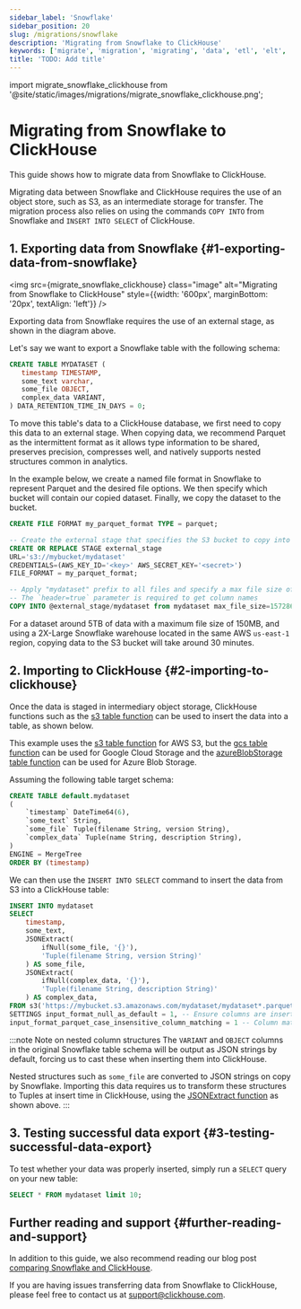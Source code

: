 ```yaml
---
sidebar_label: 'Snowflake'
sidebar_position: 20
slug: /migrations/snowflake
description: 'Migrating from Snowflake to ClickHouse'
keywords: ['migrate', 'migration', 'migrating', 'data', 'etl', 'elt', 'snowflake']
title: 'TODO: Add title'
---
```


import migrate_snowflake_clickhouse from '@site/static/images/migrations/migrate_snowflake_clickhouse.png';

# Migrating from Snowflake to ClickHouse

This guide shows how to migrate data from Snowflake to ClickHouse.

Migrating data between Snowflake and ClickHouse requires the use of an object store, such as S3, as an intermediate storage for transfer. The migration process also relies on using the commands `COPY INTO` from Snowflake and `INSERT INTO SELECT` of ClickHouse.

## 1. Exporting data from Snowflake {#1-exporting-data-from-snowflake}

<img src={migrate_snowflake_clickhouse} class="image" alt="Migrating from Snowflake to ClickHouse" style={{width: '600px', marginBottom: '20px', textAlign: 'left'}} />

Exporting data from Snowflake requires the use of an external stage, as shown in the diagram above.

Let's say we want to export a Snowflake table with the following schema:

```sql
CREATE TABLE MYDATASET (
   timestamp TIMESTAMP,
   some_text varchar,
   some_file OBJECT,
   complex_data VARIANT,
) DATA_RETENTION_TIME_IN_DAYS = 0;
```

To move this table's data to a ClickHouse database, we first need to copy this data to an external stage. When copying data, we recommend Parquet as the intermittent format as it allows type information to be shared, preserves precision, compresses well, and natively supports nested structures common in analytics.

In the example below, we create a named file format in Snowflake to represent Parquet and the desired file options. We then specify which bucket will contain our copied dataset. Finally, we copy the dataset to the bucket.

```sql
CREATE FILE FORMAT my_parquet_format TYPE = parquet;

-- Create the external stage that specifies the S3 bucket to copy into
CREATE OR REPLACE STAGE external_stage
URL='s3://mybucket/mydataset'
CREDENTIALS=(AWS_KEY_ID='<key>' AWS_SECRET_KEY='<secret>')
FILE_FORMAT = my_parquet_format;

-- Apply "mydataset" prefix to all files and specify a max file size of 150mb
-- The `header=true` parameter is required to get column names
COPY INTO @external_stage/mydataset from mydataset max_file_size=157286400 header=true;
```

For a dataset around 5TB of data with a maximum file size of 150MB, and using a 2X-Large Snowflake warehouse located in the same AWS `us-east-1` region, copying data to the S3 bucket will take around 30 minutes.

## 2. Importing to ClickHouse {#2-importing-to-clickhouse}

Once the data is staged in intermediary object storage, ClickHouse functions such as the [s3 table function](/sql-reference/table-functions/s3) can be used to insert the data into a table, as shown below.

This example uses the [s3 table function](/sql-reference/table-functions/s3) for AWS S3, but the [gcs table function](/sql-reference/table-functions/gcs) can be used for Google Cloud Storage and the [azureBlobStorage table function](/sql-reference/table-functions/azureBlobStorage) can be used for Azure Blob Storage.

Assuming the following table target schema:

```sql
CREATE TABLE default.mydataset
(
	`timestamp` DateTime64(6),
	`some_text` String,
	`some_file` Tuple(filename String, version String),
	`complex_data` Tuple(name String, description String),
)
ENGINE = MergeTree
ORDER BY (timestamp)
```

We can then use the `INSERT INTO SELECT` command to insert the data from S3 into a ClickHouse table:

```sql
INSERT INTO mydataset
SELECT
	timestamp,
	some_text,
	JSONExtract(
		ifNull(some_file, '{}'),
		'Tuple(filename String, version String)'
	) AS some_file,
	JSONExtract(
		ifNull(complex_data, '{}'),
		'Tuple(filename String, description String)'
	) AS complex_data,
FROM s3('https://mybucket.s3.amazonaws.com/mydataset/mydataset*.parquet')
SETTINGS input_format_null_as_default = 1, -- Ensure columns are inserted as default if values are null
input_format_parquet_case_insensitive_column_matching = 1 -- Column matching between source data and target table should be case insensitive
```

:::note Note on nested column structures
The `VARIANT` and `OBJECT` columns in the original Snowflake table schema will be output as JSON strings by default, forcing us to cast these when inserting them into ClickHouse.

Nested structures such as `some_file` are converted to JSON strings on copy by Snowflake. Importing this data requires us to transform these structures to Tuples at insert time in ClickHouse, using the [JSONExtract function](/sql-reference/functions/json-functions#jsonextract) as shown above.
:::

## 3. Testing successful data export {#3-testing-successful-data-export}

To test whether your data was properly inserted, simply run a `SELECT` query on your new table:

```sql
SELECT * FROM mydataset limit 10;
```

## Further reading and support {#further-reading-and-support}

In addition to this guide, we also recommend reading our blog post [comparing Snowflake and ClickHouse](https://clickhouse.com/blog/clickhouse-vs-snowflake-for-real-time-analytics-comparison-migration-guide).

If you are having issues transferring data from Snowflake to ClickHouse, please feel free to contact us at support@clickhouse.com.

